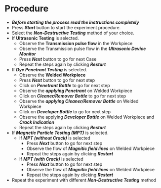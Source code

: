 # Procedure

- ***Before starting the process read the instructions completely***
- Press ***Start*** button to start the experiment procedure.
- Select the ***Non-Destructive Testing*** method of your choice.
- If **Ultrasonic Testing** is selected.
    - Observe the **Transmission pulse flow** in the Workpiece
    - Observe the Transmission pulse flow in the ***Ultrasonic Device Monitor***
    - Press ***Next*** button to go for next Case
    - Repeat the steps again by clicking ***Restart***
- If ***Dye Penetrant Testing*** is selected.
    - Observe the **Welded Workpiece**
    - Press ***Next*** button to go for next step
    - Click on ***Penetrant Bottle*** to go for next step
    - Observe the ***applying Penetrant*** on Welded Workpiece
    - Click on ***Cleaner/Remover Bottle*** to go for next step
    - Observe the ***applying Cleaner/Remover Bottle*** on Welded Workpiece
    - Click on ***Developer Bottle*** to go for next step
    - Observe the applying ***Developer Bottle*** on Welded Workpiece and ***Crack Indication***
    - Repeat the steps again by clicking ***Restart***
- If ***Magnetic Particle Testing (MPT)*** is selected.
    - If ***MPT (without Crack)*** is selected
        - Press ***Next*** button to go for next step
        - Observe the flow of ***Magnitic field lines*** on Welded Workpiece
        - Repeat the steps again by clicking ***Restart***
    - If ***MPT (with Crack)*** is selected
        - Press ***Next*** button to go for next step
        - Observe the flow of ***Magnitic field lines*** on Welded Workpiece
        - Repeat the steps again by clicking ***Restart***
- Repeat the experiment with different ***Non-Destructive Testing*** method

